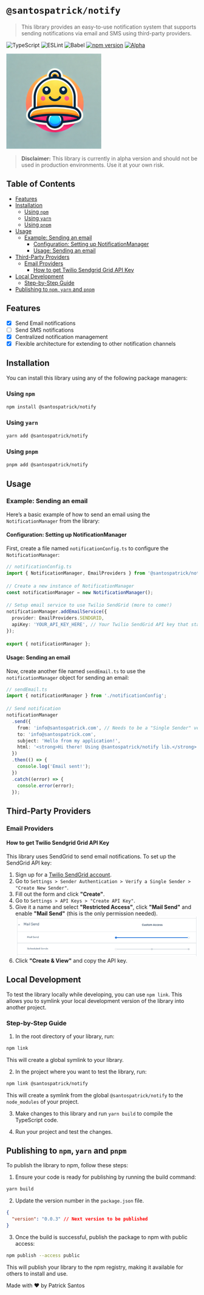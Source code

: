 # `@santospatrick/notify`
>
> This library provides an easy-to-use notification system that supports sending notifications via email and SMS using third-party providers.


![TypeScript](https://img.shields.io/badge/TypeScript-007ACC?style=flat-square&logo=typescript&logoColor=white)
![ESLint](https://img.shields.io/badge/ESLint-4B32C3?style=flat-square&logo=eslint&logoColor=white)
![Babel](https://img.shields.io/badge/Babel-F9DC3E?style=flat-square&logo=babel&logoColor=black)
[![npm version](https://img.shields.io/npm/v/@santospatrick/notify?style=flat-square)](https://www.npmjs.com/package/@santospatrick/notify)
[![Alpha](https://img.shields.io/badge/status-alpha-red.svg?style=flat-square)](https://www.npmjs.com/package/@santospatrick/notify)

<img src="https://raw.githubusercontent.com/santospatrick/notify/main/docs/logo.png" width="250px" />

> **Disclaimer:** This library is currently in alpha version and should not be used in production environments. Use it at your own risk.

## Table of Contents

- [Features](#features)
- [Installation](#installation)
  - [Using `npm`](#using-npm)
  - [Using `yarn`](#using-yarn)
  - [Using `pnpm`](#using-pnpm)
- [Usage](#usage)
  - [Example: Sending an email](#example-sending-an-email)
    - [Configuration: Setting up NotificationManager](#configuration-setting-up-notificationmanager)
    - [Usage: Sending an email](#usage-sending-an-email)
- [Third-Party Providers](#third-party-providers)
  - [Email Providers](#email-providers)
    - [How to get Twilio Sendgrid Grid API Key](#how-to-get-twilio-sendgrid-grid-api-key)
- [Local Development](#local-development)
  - [Step-by-Step Guide](#step-by-step-guide)
- [Publishing to `npm`, `yarn` and `pnpm`](#publishing-to-npm-yarn-and-pnpm)

## Features

- [x] Send Email notifications
- [ ] Send SMS notifications
- [x] Centralized notification management
- [x] Flexible architecture for extending to other notification channels

## Installation

You can install this library using any of the following package managers:

### Using `npm`

```bash
npm install @santospatrick/notify
```

### Using `yarn`

```bash
yarn add @santospatrick/notify
```

### Using `pnpm`

```bash
pnpm add @santospatrick/notify
```

## Usage

### Example: Sending an email

Here’s a basic example of how to send an email using the `NotificationManager` from the library:

#### Configuration: Setting up NotificationManager

First, create a file named `notificationConfig.ts` to configure the `NotificationManager`:

```typescript
// notificationConfig.ts
import { NotificationManager, EmailProviders } from '@santospatrick/notify';

// Create a new instance of NotificationManager
const notificationManager = new NotificationManager();

// Setup email service to use Twilio SendGrid (more to come!)
notificationManager.addEmailService({
  provider: EmailProviders.SENDGRID,
  apiKey: 'YOUR_API_KEY_HERE', // Your Twilio SendGrid API key that starts with "SG."
});

export { notificationManager };
```

#### Usage: Sending an email

Now, create another file named `sendEmail.ts` to use the `notificationManager` object for sending an email:

```typescript
// sendEmail.ts
import { notificationManager } from './notificationConfig';

// Send notification
notificationManager
  .send({
    from: 'info@santospatrick.com', // Needs to be a "Single Sender" verified in SendGrid.
    to: 'info@santospatrick.com',
    subject: 'Hello from my application!',
    html: '<strong>Hi there! Using @santospatrick/notify lib.</strong>',
  })
  .then(() => {
    console.log('Email sent!');
  })
  .catch((error) => {
    console.error(error);
  });
```

## Third-Party Providers

### Email Providers

#### How to get Twilio Sendgrid Grid API Key

This library uses SendGrid to send email notifications. To set up the SendGrid API key:

1. Sign up for a [Twilio SendGrid account](https://sendgrid.com/).
2. Go to `Settings > Sender Authentication > Verify a Single Sender > "Create New Sender"`.
3. Fill out the form and click **"Create"**.
4. Go to `Settings > API Keys > "Create API Key"`.
5. Give it a name and select **"Restricted Access"**, click **"Mail Send"** and enable **"Mail Send"** (this is the only permission needed).
![Notification System Diagram](./docs/sendgrid-mail-send.png)
6. Click **"Create & View"** and copy the API key.

## Local Development

To test the library locally while developing, you can use `npm link`. This allows you to symlink your local development version of the library into another project.

### Step-by-Step Guide

1. In the root directory of your library, run:

```bash
npm link
```

This will create a global symlink to your library.

2. In the project where you want to test the library, run:

```bash
npm link @santospatrick/notify
```

This will create a symlink from the global `@santospatrick/notify` to the `node_modules` of your project.

3. Make changes to this library and run `yarn build` to compile the TypeScript code.

4. Run your project and test the changes.

## Publishing to `npm`, `yarn` and `pnpm`

To publish the library to npm, follow these steps:

1. Ensure your code is ready for publishing by running the build command:

```bash
yarn build
```

2. Update the version number in the `package.json` file.

```json
{
  "version": "0.0.3" // Next version to be published
}
```

3. Once the build is successful, publish the package to npm with public access:

```bash
npm publish --access public
```

This will publish your library to the npm registry, making it available for others to install and use.

Made with ❤️ by Patrick Santos
